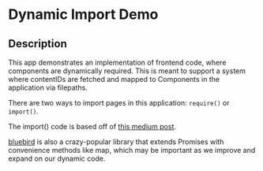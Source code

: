 # Dynamic Import Demo

## Description

This app demonstrates an implementation of frontend code, where components are dynamically required. This is meant to support a system where contentIDs are fetched and mapped to Components in the application via filepaths.

There are two ways to import pages in this application: `require()` or `import()`.

The import() code is based off of [this medium post](https://itnext.io/https-medium-com-popov4ik4-what-about-promises-in-loops-e94c97ad39c0).

[bluebird](https://github.com/petkaantonov/bluebird) is also a crazy-popular library that extends Promises with convenience methods like map, which may be important as we improve and expand on our dynamic code.
